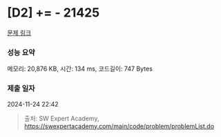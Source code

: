 # [D2] += - 21425 

[문제 링크](https://swexpertacademy.com/main/code/problem/problemDetail.do?contestProbId=AZD8K_UayDoDFAVs) 

### 성능 요약

메모리: 20,876 KB, 시간: 134 ms, 코드길이: 747 Bytes

### 제출 일자

2024-11-24 22:42



> 출처: SW Expert Academy, https://swexpertacademy.com/main/code/problem/problemList.do